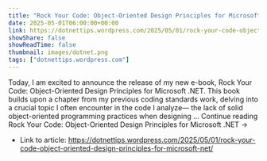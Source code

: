```yaml
---
title: "Rock Your Code: Object-Oriented Design Principles for Microsoft .NET"
date: 2025-05-01T06:00:00+00:00
link: https://dotnettips.wordpress.com/2025/05/01/rock-your-code-object-oriented-design-principles-for-microsoft-net/
showShare: false
showReadTime: false
thumbnail: images/dotnet.png
tags: ["dotnettips.wordpress.com"]
---
```

Today, I am excited to announce the release of my new e-book, Rock Your Code: Object-Oriented Design Principles for Microsoft .NET. This book builds upon a chapter from my previous coding standards work, delving into a crucial topic I often encounter in the code I analyze— the lack of solid object-oriented programming practices when designing … Continue reading Rock Your Code: Object-Oriented Design Principles for Microsoft .NET →

- Link to article: https://dotnettips.wordpress.com/2025/05/01/rock-your-code-object-oriented-design-principles-for-microsoft-net/